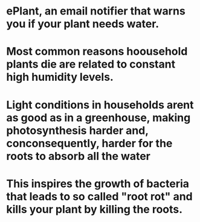 # ePlant, an email notifier that warns you if your plant needs water.
# Most common reasons hoousehold plants die are related to constant high humidity levels.
# Light conditions in households arent as good as in a greenhouse, making photosynthesis harder and, conconsequently, harder for the roots to absorb all the water
# This inspires the growth of bacteria that leads to so called "root rot" and kills your plant by killing the roots.
